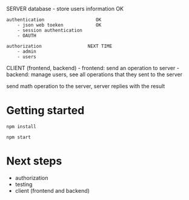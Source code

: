 SERVER
    database
        - store users information    OK

    authentication                   OK
        - json web toeken            OK
        - session authentication
        - OAUTH

    authorization                 NEXT TIME
        - admin
        - users

CLIENT (frontend, backend)
    - frontend: send an operation to server
    - backend: manage users, see all operations that they sent to the server

send math operation to the server, server replies with the result

# Getting started
``` 
npm install
```

``` 
npm start
```

# Next steps
* authorization
* testing
* client (frontend and backend)